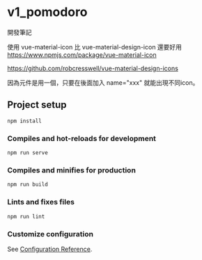 # v1_pomodoro
開發筆記

使用 vue-material-icon 比 vue-material-design-icon 還要好用
https://www.npmjs.com/package/vue-material-icon

>>>
https://github.com/robcresswell/vue-material-design-icons

因為元件是用一個，只要在後面加入 name="xxx" 就能出現不同icon。


## Project setup
```
npm install
```

### Compiles and hot-reloads for development
```
npm run serve
```

### Compiles and minifies for production
```
npm run build
```

### Lints and fixes files
```
npm run lint
```

### Customize configuration
See [Configuration Reference](https://cli.vuejs.org/config/).
